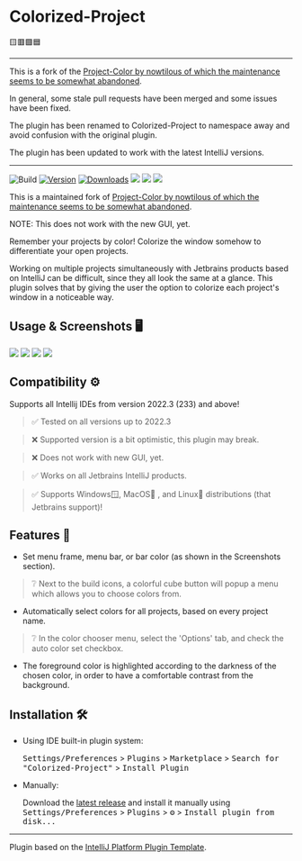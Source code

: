 # Colorized-Project

🟨🟥🟩🟦

---

This is a fork of the [Project-Color by nowtilous of which the maintenance seems to be somewhat abandoned][original].

In general, some stale pull requests have been merged and some issues have been fixed.

The plugin has been renamed to Colorized-Project to namespace away and avoid confusion with the original plugin.

The plugin has been updated to work with the latest IntelliJ versions.

---

![Build](https://github.com/nelsonjchen/Colorized-Project/workflows/Build/badge.svg)
[![Version](https://img.shields.io/jetbrains/plugin/v/20920.svg)](https://plugins.jetbrains.com/plugin/20920)
[![Downloads](https://img.shields.io/jetbrains/plugin/d/20920.svg)](https://plugins.jetbrains.com/plugin/20920)
![](https://img.shields.io/github/issues-closed/nelsonjchen/Colorized-Project)
![](https://img.shields.io/github/issues/nelsonjchen/Colorized-Project)
![](https://img.shields.io/jetbrains/plugin/r/rating/20920)

<!-- Plugin description -->
This is a maintained fork of [Project-Color by nowtilous of which the maintenance seems to be somewhat abandoned](https://github.com/nowtilous/Project-Color/issues/).

NOTE: This does not work with the new GUI, yet.

Remember your projects by color! Colorize the window somehow to differentiate your open projects.

Working on multiple projects simultaneously with Jetbrains products based on IntelliJ can be difficult, since they all look the same at a glance. This plugin solves that by giving the user the option to colorize each project's window in a noticeable way.
<!-- Plugin description end -->

## Usage & Screenshots 🖥️

![](/screenshots/usage.gif)
![](/screenshots/desktop_multiple_projects.png)
![](/screenshots/color_picker_menu.png)
![](/screenshots/taskbar_view.png)

## Compatibility ⚙️

Supports all Intellij IDEs from version 2022.3 (233) and above!

> ✅ Tested on all versions up to 2022.3

> ❌ Supported version is a bit optimistic, this plugin may break.

> ❌ Does not work with new GUI, yet.

> ✅ Works on all Jetbrains IntelliJ products.

> ✅ Supports Windows🪟, MacOS🍎 , and Linux🐧 distributions (that Jetbrains support)!

## Features 💪

  - Set menu frame, menu bar, or bar color (as shown in the Screenshots section).
  > ❔ Next to the build icons, a colorful cube button will popup a menu which allows you to choose colors from.
  - Automatically select colors for all projects, based on every project name.
  > ❔ In the color chooser menu, select the 'Options' tab, and check the auto color set checkbox.

  - The foreground color is highlighted according to the darkness of the chosen color, in order to have a comfortable contrast from the background.

## Installation 🛠️

- Using IDE built-in plugin system:

  <kbd>Settings/Preferences</kbd> > <kbd>Plugins</kbd> > <kbd>Marketplace</kbd> > <kbd>Search for "Colorized-Project"</kbd> >
  <kbd>Install Plugin</kbd>

- Manually:

  Download the [latest release](https://github.com/nelsonjchen/Colorized-Project/releases/latest) and install it manually using
  <kbd>Settings/Preferences</kbd> > <kbd>Plugins</kbd> > <kbd>⚙️</kbd> > <kbd>Install plugin from disk...</kbd>


---
Plugin based on the [IntelliJ Platform Plugin Template][template].

[template]: https://github.com/JetBrains/intellij-platform-plugin-template
[original]: https://github.com/nowtilous/Project-Color/issues/
